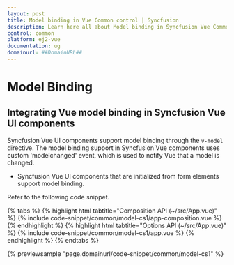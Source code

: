 ```yaml
---
layout: post
title: Model binding in Vue Common control | Syncfusion
description: Learn here all about Model binding in Syncfusion Vue Common control of Syncfusion Essential JS 2 and more.
control: common
platform: ej2-vue
documentation: ug
domainurl: ##DomainURL##
---
```


# Model Binding

## Integrating Vue model binding in Syncfusion Vue UI components

Syncfusion Vue UI components support model binding through the `v-model` directive. The model binding support in Syncfusion Vue components uses custom 'modelchanged' event, which is used to notify Vue that a model is changed.

* Syncfusion Vue UI components that are initialized from form elements support model binding.

Refer to the following code snippet.

{% tabs %}
{% highlight html tabtitle="Composition API (~/src/App.vue)" %}
{% include code-snippet/common/model-cs1/app-composition.vue %}
{% endhighlight %}
{% highlight html tabtitle="Options API (~/src/App.vue)" %}
{% include code-snippet/common/model-cs1/app.vue %}
{% endhighlight %}
{% endtabs %}
        
{% previewsample "page.domainurl/code-snippet/common/model-cs1" %}